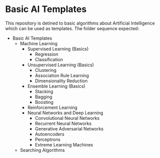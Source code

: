 # Basic AI Templates

This repository is detined to basic algorithms about Artificial Intelligence which can be used as templates.
The folder sequence expected:
  - Basic AI Templates
    - Machine Learning
       - Supervised Learning (Basics)
          - Regression
          - Classification
       - Unsupervised Learning (Basics)
          - Clustering
          - Association Rule Learning
          - Dimensionality Reduction
       - Ensemble Learning (Basics)
          - Stacking
          - Bagging
          - Boosting
      - Reinforcement Learning
      - Neural Networks and Deep Learning
        - Convolutional Neural Networks
        - Recurrent Neural Networks
        - Generative Adversarial Networks
        - Autoencoders
        - Perceptrons
        - Extreme Learning Machines
    - Searching Algorithms

